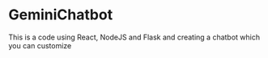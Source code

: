 # GeminiChatbot
This is a code using React, NodeJS and Flask and creating a chatbot which you can customize
